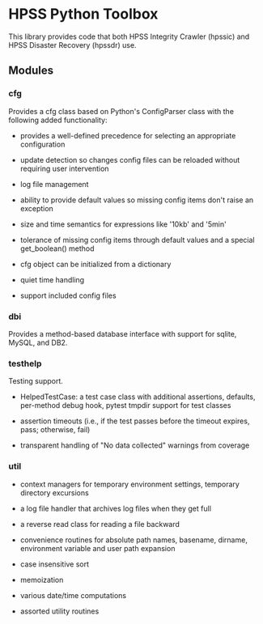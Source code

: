 <head>
<title>HPSS Python Toolbox</title>
</head>

# HPSS Python Toolbox

This library provides code that both HPSS Integrity Crawler (hpssic)
and HPSS Disaster Recovery (hpssdr) use.

## Modules

### cfg

Provides a cfg class based on Python's ConfigParser class with the
following added functionality:

* provides a well-defined precedence for selecting an appropriate
  configuration

* update detection so changes config files can be reloaded without
  requiring user intervention

* log file management

* ability to provide default values so missing config items don't
  raise an exception

* size and time semantics for expressions like '10kb' and '5min'

* tolerance of missing config items through default values and a
  special get_boolean() method

* cfg object can be initialized from a dictionary

* quiet time handling

* support included config files

### dbi

Provides a method-based database interface with support for sqlite,
MySQL, and DB2.

### testhelp

Testing support.

* HelpedTestCase: a test case class with additional assertions,
  defaults, per-method debug hook, pytest tmpdir support for test classes

* assertion timeouts (i.e., if the test passes before the timeout
  expires, pass; otherwise, fail)

* transparent handling of "No data collected" warnings from coverage

### util

* context managers for temporary environment settings, temporary directory excursions

* a log file handler that archives log files when they get full

* a reverse read class for reading a file backward

* convenience routines for absolute path names, basename, dirname,
  environment variable and user path expansion

* case insensitive sort

* memoization

* various date/time computations

* assorted utility routines